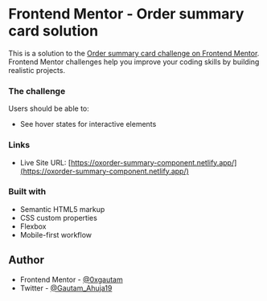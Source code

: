 # Frontend Mentor - Order summary card solution

This is a solution to the [Order summary card challenge on Frontend Mentor](https://www.frontendmentor.io/challenges/order-summary-component-QlPmajDUj). Frontend Mentor challenges help you improve your coding skills by building realistic projects.

### The challenge

Users should be able to:

- See hover states for interactive elements

### Links

- Live Site URL: [https://oxorder-summary-component.netlify.app/](https://oxorder-summary-component.netlify.app/)

### Built with

- Semantic HTML5 markup
- CSS custom properties
- Flexbox
- Mobile-first workflow

## Author

- Frontend Mentor - [@0xgautam](https://www.frontendmentor.io/profile/0xgautam)
- Twitter - [@Gautam_Ahuja19](https://www.twitter.com/Gautam_Ahuja19)
